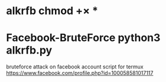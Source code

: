 # alkrfb chmod +× *


# Facebook-BruteForce python3 alkrfb.py

bruteforce attack on facebook account script for termux 
https://www.facebook.com/profile.php?id=100058581017117
